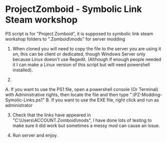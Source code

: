 # ProjectZomboid - Symbolic Link Steam workshop
PS script is for "Project Zomboid", it is supposed to symbolic link steam workshop folders to ".Zomboid\mods" for server modding

1. When cloned you will need to copy the file to the server you are using it on, this can be client or dedicated, though Windows Server only because Linux doesn't use Regedit.
(Although if enough people needed it I can make a Linux version of this script but will need powershell installed).

2.
A. If you want to use the PS1 file, open a powershell console (Or Terminal) with Administrative rights, then locate the file and then type ".\PZ-Modding-Symolic-Links.ps1"
B. If you want to use the EXE file, right click and run as administrator

3. Check that the links have appeared in "C:\Users\ACCOUNT\.Zomboid\mods", I have done lots of testing to make sure it did work but sometimes a messy mod can cause an issue.

4. Run server and enjoy.
